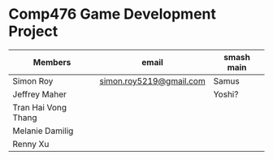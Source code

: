 # Comp476 Game Development Project

| Members     | email | smash main |
| ------------------- | ----------------------- | ------ |
| Simon Roy           | simon.roy5219@gmail.com | Samus  |
| Jeffrey Maher       |                         | Yoshi? |
| Tran Hai Vong Thang |                         ||  
| Melanie Damilig     |                         ||
| Renny Xu            |                         ||
